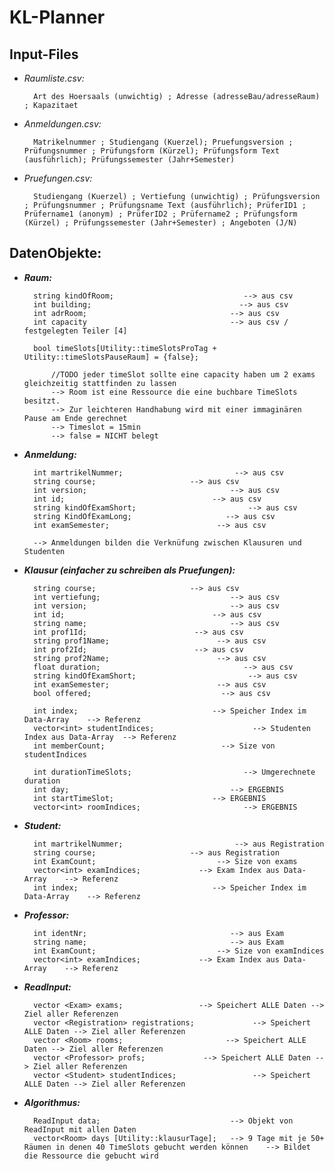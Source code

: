 # KL-Planner

Input-Files
---

- _Raumliste.csv:_

        Art des Hoersaals (unwichtig) ; Adresse (adresseBau/adresseRaum) ; Kapazitaet
        
- _Anmeldungen.csv:_

        Matrikelnummer ; Studiengang (Kuerzel); Pruefungsversion ; Prüfungsnummer ; Prüfungsform (Kürzel); Prüfungsform Text (ausführlich); Prüfungssemester (Jahr+Semester)

- _Pruefungen.csv:_

        Studiengang (Kuerzel) ; Vertiefung (unwichtig) ; Prüfungsversion ; Prüfungsnummer ; Prüfungsname Text (ausführlich); PrüferID1 ; Prüfername1 (anonym) ; PrüferID2 ; Prüfername2 ; Prüfungsform (Kürzel) ; Prüfungssemester (Jahr+Semester) ; Angeboten (J/N)


DatenObjekte:
---

- ___Raum:___

        string kindOfRoom;                             --> aus csv  
        int building;                                 --> aus csv  
        int adrRoom;                                --> aus csv  
        int capacity                                --> aus csv / festgelegten Teiler [4]

        bool timeSlots[Utility::timeSlotsProTag + Utility::timeSlotsPauseRaum] = {false};

            //TODO jeder timeSlot sollte eine capacity haben um 2 exams gleichzeitig stattfinden zu lassen
            --> Room ist eine Ressource die eine buchbare TimeSlots besitzt.
            --> Zur leichteren Handhabung wird mit einer immaginären Pause am Ende gerechnet
            --> Timeslot = 15min
            --> false = NICHT belegt

- ___Anmeldung:___

        int martrikelNummer;                         --> aus csv
        string course;                     --> aus csv
        int version;                                --> aus csv
        int id;                                 --> aus csv
        string kindOfExamShort;                         --> aus csv
        string KindOfExamLong;                     --> aus csv
        int examSemester;                        --> aus csv

        --> Anmeldungen bilden die Verknüfung zwischen Klausuren und Studenten

- ___Klausur (einfacher zu schreiben als Pruefungen):___

        string course;                     --> aus csv
        int vertiefung;                             --> aus csv
        int version;                                --> aus csv
        int id;                                 --> aus csv
        string name;                                --> aus csv
        int prof1Id;                        --> aus csv
        string prof1Name;                        --> aus csv
        int prof2Id;                        --> aus csv
        string prof2Name;                        --> aus csv
        float duration;                                --> aus csv
        string kindOfExamShort;                         --> aus csv
        int examSemester;                        --> aus csv
        bool offered;                             --> aus csv

        int index;                              --> Speicher Index im Data-Array    --> Referenz
        vector<int> studentIndices;                      --> Studenten Index aus Data-Array  --> Referenz
        int memberCount;                          --> Size von studentIndices

        int durationTimeSlots;                         --> Umgerechnete duration
        int day;                                    --> ERGEBNIS
        int startTimeSlot;                      --> ERGEBNIS
        vector<int> roomIndices;                       --> ERGEBNIS

- ___Student:___

        int martrikelNummer;                         --> aus Registration
        string course;                     --> aus Registration
        int ExamCount;                           --> Size von exams
        vector<int> examIndices;             --> Exam Index aus Data-Array    --> Referenz
        int index;                              --> Speicher Index im Data-Array    --> Referenz

- ___Professor:___

        int identNr;                                --> aus Exam
        string name;                                --> aus Exam
        int ExamCount;                           --> Size von examIndices
        vector<int> examIndices;             --> Exam Index aus Data-Array    --> Referenz

- ___ReadInput:___

        vector <Exam> exams;                 --> Speichert ALLE Daten --> Ziel aller Referenzen
        vector <Registration> registrations;             --> Speichert ALLE Daten --> Ziel aller Referenzen
        vector <Room> rooms;                       --> Speichert ALLE Daten --> Ziel aller Referenzen
        vector <Professor> profs;             --> Speichert ALLE Daten --> Ziel aller Referenzen
        vector <Student> studentIndices;                 --> Speichert ALLE Daten --> Ziel aller Referenzen

- ___Algorithmus:___

        ReadInput data;                             --> Objekt von ReadInput mit allen Daten
        vector<Room> days [Utility::klausurTage];   --> 9 Tage mit je 50+ Räumen in denen 40 TimeSlots gebucht werden können    --> Bildet die Ressource die gebucht wird
